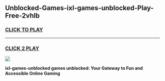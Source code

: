 
## Unblocked-Games-ixl-games-unblocked-Play-Free-2vhlb
<h3>
<a href="https://premium76.site?title=ixl-games-unblocked&ref=17A">CLICK TO PLAY</a></h3>
<hr>

<h3>
<a href="https://premium76.site?title=ixl-games-unblocked&ref=17A">CLICK 2 PLAY</a>
  
</h3>

<a href="https://premium76.site?title=ixl-games-unblocked&ref=17A"><img src="https://clearcache.store/games.png"></a>


**ixl-games-unblocked games unblocked: Your Gateway to Fun and Accessible Online Gaming**
